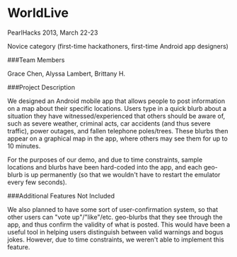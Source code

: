 WorldLive
=========

PearlHacks 2013, March 22-23

Novice category (first-time hackathoners, first-time Android app designers)

###Team Members

Grace Chen, Alyssa Lambert, Brittany H.

###Project Description

We designed an Android mobile app that allows people to post information on a map about their specific locations. Users type in a quick blurb about a situation they have witnessed/experienced that others should be aware of, such as severe weather, criminal acts, car accidents (and thus severe traffic), power outages, and fallen telephone poles/trees. These blurbs then appear on a graphical map in the app, where others may see them for up to 10 minutes. 

For the purposes of our demo, and due to time constraints, sample locations and blurbs have been hard-coded into the app, and each geo-blurb is up permanently (so that we wouldn't have to restart the emulator every few seconds).

###Additional Features Not Included

We also planned to have some sort of user-confirmation system, so that other users can "vote up"/"like"/etc. geo-blurbs that they see through the app, and thus confirm the validity of what is posted. This would have been a useful tool in helping users distinguish between valid warnings and bogus jokes. However, due to time constraints, we weren't able to implement this feature.
